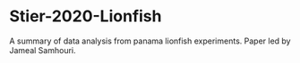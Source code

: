 # Stier-2020-Lionfish
A summary of data analysis from panama lionfish experiments. Paper led by Jameal Samhouri. 
